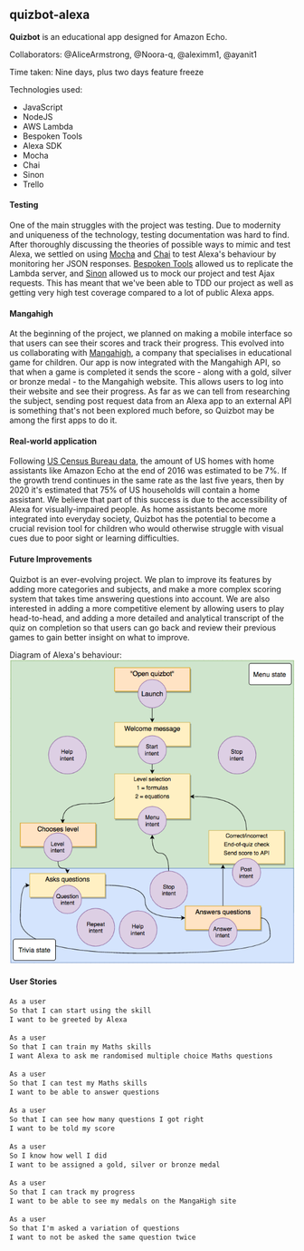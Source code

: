 ## quizbot-alexa

**Quizbot** is an educational app designed for Amazon Echo.

Collaborators: @AliceArmstrong, @Noora-q, @aleximm1, @ayanit1

Time taken: Nine days, plus two days feature freeze

Technologies used:
* JavaScript
* NodeJS
* AWS Lambda
* Bespoken Tools
* Alexa SDK
* Mocha
* Chai
* Sinon
* Trello

#### Testing
One of the main struggles with the project was testing. Due to modernity and uniqueness of the technology, testing documentation was hard to find. After thoroughly discussing the theories of possible ways to mimic and test Alexa, we settled on using [Mocha](https://github.com/mochajs/mocha) and [Chai](https://github.com/chaijs/chai) to test Alexa's behaviour by monitoring her JSON responses. [Bespoken Tools](https://github.com/bespoken) allowed us to replicate the Lambda server, and [Sinon](https://github.com/sinonjs/sinon) allowed us to mock our project and test Ajax requests. This has meant that we've been able to TDD our project as well as getting very high test coverage compared to a lot of public Alexa apps.

#### Mangahigh
At the beginning of the project, we planned on making a mobile interface so that users can see their scores and track their progress. This evolved into us collaborating with [Mangahigh](https://www.mangahigh.com/en-gb/), a company that specialises in educational game for children. Our app is now integrated with the Mangahigh API, so that when a game is completed it sends the score - along with a gold, silver or bronze medal - to the Mangahigh website. This allows users to log into their website and see their progress. As far as we can tell from researching the subject, sending post request data from an Alexa app to an external API is something that's not been explored much before, so Quizbot may be among the first apps to do it.

#### Real-world application
Following [US Census Bureau data](http://voicebot.ai/2017/04/14/gartner-predicts-75-us-households-will-smart-speakers-2020/), the amount of US homes with home assistants like Amazon Echo at the end of 2016 was estimated to be 7%. If the growth trend continues in the same rate as the last five years, then by 2020 it's estimated that 75% of US households will contain a home assistant. We believe that part of this success is due to the accessibility of Alexa for visually-impaired people. As home assistants become more integrated into everyday society, Quizbot has the potential to become a crucial revision tool for children who would otherwise struggle with visual cues due to poor sight or learning difficulties.

#### Future Improvements
Quizbot is an ever-evolving project. We plan to improve its features by adding more categories and subjects, and make a more complex scoring system that takes time answering questions into account. We are also interested in adding a more competitive element by allowing users to play head-to-head, and adding a more detailed and analytical transcript of the quiz on completion so that users can go back and review their previous games to gain better insight on what to improve.

Diagram of Alexa's behaviour:
![Diagram](/diagram.png)

#### User Stories

```
As a user
So that I can start using the skill
I want to be greeted by Alexa

As a user
So that I can train my Maths skills
I want Alexa to ask me randomised multiple choice Maths questions

As a user
So that I can test my Maths skills
I want to be able to answer questions

As a user
So that I can see how many questions I got right
I want to be told my score

As a user
So I know how well I did
I want to be assigned a gold, silver or bronze medal

As a user
So that I can track my progress
I want to be able to see my medals on the MangaHigh site

As a user
So that I'm asked a variation of questions
I want to not be asked the same question twice

```

